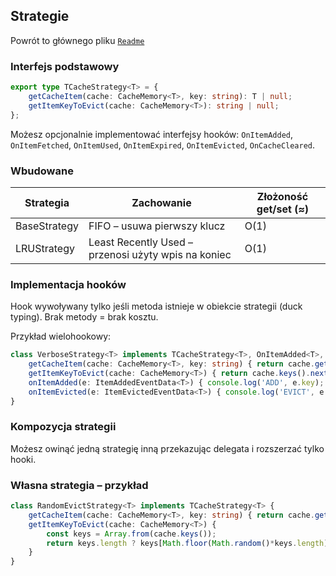 ## Strategie

Powrót to głównego pliku [`Readme`](./../../Readme_PL.md)

### Interfejs podstawowy
```ts
export type TCacheStrategy<T> = {
	getCacheItem(cache: CacheMemory<T>, key: string): T | null;
	getItemKeyToEvict(cache: CacheMemory<T>): string | null;
};
```

Możesz opcjonalnie implementować interfejsy hooków:
`OnItemAdded`, `OnItemFetched`, `OnItemUsed`, `OnItemExpired`, `OnItemEvicted`, `OnCacheCleared`.

### Wbudowane
| Strategia | Zachowanie | Złożoność get/set (≈) |
|-----------|------------|------------------------|
| BaseStrategy | FIFO – usuwa pierwszy klucz | O(1) |
| LRUStrategy | Least Recently Used – przenosi użyty wpis na koniec | O(1) |

### Implementacja hooków
Hook wywoływany tylko jeśli metoda istnieje w obiekcie strategii (duck typing). Brak metody = brak kosztu.

Przykład wielohookowy:
```ts
class VerboseStrategy<T> implements TCacheStrategy<T>, OnItemAdded<T>, OnItemEvicted<T> {
	getCacheItem(cache: CacheMemory<T>, key: string) { return cache.get(key)?.value ?? null; }
	getItemKeyToEvict(cache: CacheMemory<T>) { return cache.keys().next().value || null; }
	onItemAdded(e: ItemAddedEventData<T>) { console.log('ADD', e.key); }
	onItemEvicted(e: ItemEvictedEventData<T>) { console.log('EVICT', e.key); }
}
```

### Kompozycja strategii
Możesz owinąć jedną strategię inną przekazując delegata i rozszerzać tylko hooki.

### Własna strategia – przykład
```ts
class RandomEvictStrategy<T> implements TCacheStrategy<T> {
	getCacheItem(cache: CacheMemory<T>, key: string) { return cache.get(key)?.value ?? null; }
	getItemKeyToEvict(cache: CacheMemory<T>) {
		const keys = Array.from(cache.keys());
		return keys.length ? keys[Math.floor(Math.random()*keys.length)] : null;
	}
}
```
